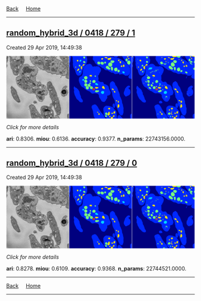 
[Back](..)&nbsp;&nbsp;&nbsp;&nbsp;&nbsp;[Home](https://leapmanlab.github.io/snapshots)

---

<div class="summary"><a href="1"><h2>random_hybrid_3d / 0418 / 279 / 1</h2></a><p>Created 29 Apr 2019, 14:49:38
</p><a href="1"><img src="1/media/summary.png" align="center"></a><p>
<i>Click for more details</i>
</p></div>

**ari**: 0.8306. **miou**: 0.6136. **accuracy**: 0.9377. **n_params**: 22743156.0000. 

---

<div class="summary"><a href="0"><h2>random_hybrid_3d / 0418 / 279 / 0</h2></a><p>Created 29 Apr 2019, 14:49:38
</p><a href="0"><img src="0/media/summary.png" align="center"></a><p>
<i>Click for more details</i>
</p></div>

**ari**: 0.8278. **miou**: 0.6109. **accuracy**: 0.9368. **n_params**: 22744521.0000. 

---

[Back](..)&nbsp;&nbsp;&nbsp;&nbsp;&nbsp;[Home](https://leapmanlab.github.io/snapshots)

---